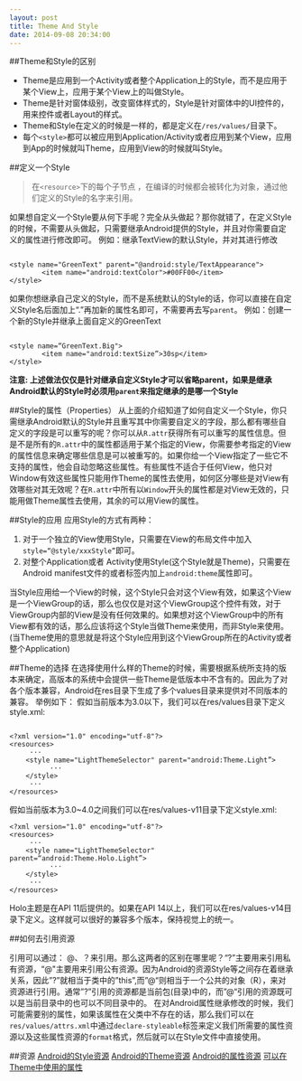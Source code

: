 ```yaml
---
layout: post
title: Theme And Style
date: 2014-09-08 20:34:00
---
```



##Theme和Style的区别
+ Theme是应用到一个Activity或者整个Application上的Style，而不是应用于某个View上，应用于某个View上的叫做Style。
+ Theme是针对窗体级别，改变窗体样式的，Style是针对窗体中的UI控件的，用来控件或者Layout的样式。
+ Theme和Style在定义的时候是一样的，都是定义在`/res/values/`目录下。
+ 每个`<style>`都可以被应用到Application/Activity或者应用到某个View，应用到App的时候就叫Theme，应用到View的时候就叫Style。

##定义一个Style
> 在`<resource>`下的每个子节点 ，在编译的时候都会被转化为对象，通过他们定义的Style的名字来引用。

如果想自定义一个Style要从何下手呢？完全从头做起？那你就错了，在定义Style的时候，不需要从头做起，只需要继承Android提供的Style，并且对你需要自定义的属性进行修改即可。
例如：继承TextView的默认Style，并对其进行修改
```

<style name="GreenText" parent="@android:style/TextAppearance">
        <item name="android:textColor">#00FF00</item>
</style>
```
如果你想继承自己定义的Style，而不是系统默认的Style的话，你可以直接在自定义Style名后面加上“.”再加新的属性名即可，不需要再去写`parent`。
例如：创建一个新的Style并继承上面自定义的GreenText
```

<style name=“GreenText.Big">
        <item name="android:textSize”>30sp</item>
</style>
```
**注意: 上述做法仅仅是针对继承自定义Style才可以省略parent，如果是继承Android默认的Style时必须用`parent`来指定继承的是哪一个Style**

##Style的属性（Properties）
从上面的介绍知道了如何自定义一个Style，你只需继承Android默认的Style并且重写其中你需要自定义的字段，那么都有哪些自定义的字段是可以重写的呢？你可以从`R.attr`获得所有可以重写的属性信息。但是不是所有的`R.attr`中的属性都适用于某个指定的View，你需要参考指定的View的属性信息来确定哪些信息是可以被重写的。如果你给一个View指定了一些它不支持的属性，他会自动忽略这些属性。有些属性不适合于任何View，他只对Window有效这些属性只能用作Theme的属性去使用，如何区分哪些是对View有效哪些对其无效呢？在`R.attr`中所有以`Window`开头的属性都是对View无效的，只能用做Theme属性去使用，其余的可以用View的属性。

##Style的应用
应用Style的方式有两种：

1. 对于一个独立的View使用Style，只需要在View的布局文件中加入`style=“@style/xxxStyle”`即可。
2. 对整个Application或者 Activity使用Style(这个Style就是Theme)，只需要在Android manifest文件的<application>或者<activity>标签内加上`android:theme`属性即可。

当Style应用给一个View的时候，这个Style只会对这个View有效，如果这个View是一个ViewGroup的话，那么也仅仅是对这个ViewGroup这个控件有效，对于ViewGroup内部的View是没有任何效果的。如果想对这个ViewGroup中的所有View都有效的话，那么应该将这个Style当做Theme来使用，而非Style来使用。(当Theme使用的意思就是将这个Style应用到这个ViewGroup所在的Activity或者整个Application)

##Theme的选择
在选择使用什么样的Theme的时候，需要根据系统所支持的版本来确定，高版本的系统中会提供一些Theme是低版本中不含有的。因此为了对各个版本兼容，Android在res目录下生成了多个values目录来提供对不同版本的兼容。
举例如下：
假如当前版本为3.0以下，我们可以在res/values目录下定义style.xml:
```

<?xml version="1.0" encoding="utf-8"?>
<resources>
     ···
    <style name="LightThemeSelector" parent="android:Theme.Light”>
          ···
    </style>
     ···
</resources>
```
假如当前版本为3.0~4.0之间我们可以在res/values-v11目录下定义style.xml:

```
<?xml version="1.0" encoding="utf-8"?>
<resources>
     ···
    <style name="LightThemeSelector" parent=“android:Theme.Holo.Light”>
          ···
    </style>
     ···
</resources>
```
Holo主题是在API 11后提供的。如果在API 14以上，我们可以在res/values-v14目录下定义。这样就可以很好的兼容多个版本，保持视觉上的统一。

##如何去引用资源

引用可以通过：
@、？来引用。那么这两者的区别在哪里呢？“?”主要用来引用私有资源，“@"主要用来引用公有资源。因为Android的资源Style等之间存在着继承关系，因此”?”就相当于类中的”this”,而”@“则相当于一个公共的对象（R），来对资源进行引用。通常”?”引用的资源都是当前包(目录)中的，而”@“引用的资源既可以是当前目录中的也可以不同目录中的。
     在对Android属性继承修改的时候，我们可能需要别的属性，如果该属性在父类中不存在的话，那么我们可以在`res/values/attrs.xml`中通过`declare-styleable`标签来定义我们所需要的属性资源以及这些属性资源的`format`格式，然后就可以在Style文件中直接使用。


##资源
[Android的Style资源](https://android.googlesource.com/platform/frameworks/base/+/refs/heads/master/core/res/res/values/styles.xml)
[Android的Theme资源](https://android.googlesource.com/platform/frameworks/base/+/refs/heads/master/core/res/res/values/themes.xml)
[Android的属性资源](http://developer.android.com/reference/android/R.attr.html)
[可以在Theme中使用的属性](http://developer.android.com/reference/android/R.styleable.html#Theme)











